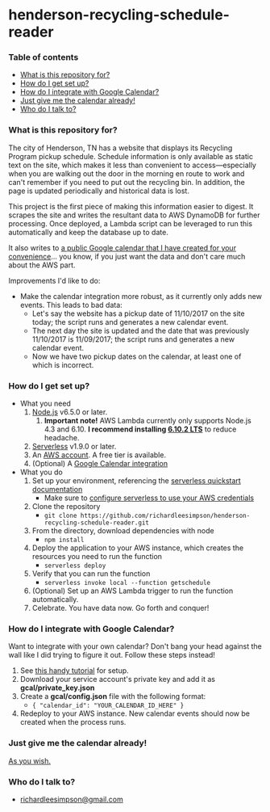 # henderson-recycling-schedule-reader #

### Table of contents ###
* [What is this repository for?](#what-is-this-repository-for)
* [How do I get set up?](#how-do-i-get-set-up)
* [How do I integrate with Google Calendar?](#how-do-i-integrate-with-google-calendar)
* [Just give me the calendar already!](#just-give-me-the-calendar-already)
* [Who do I talk to?](#who-do-i-talk-to)

### What is this repository for? ###

The city of Henderson, TN has a website that displays its Recycling Program pickup schedule. Schedule information is only available as static text on the site, which makes it less than convenient to access—especially when you are walking out the door in the morning en route to work and can't remember if you need to put out the recycling bin. In addition, the page is updated periodically and historical data is lost.

This project is the first piece of making this information easier to digest. It scrapes the site and writes the resultant data to AWS DynamoDB for further processing. Once deployed, a Lambda script can be leveraged to run this automatically and keep the database up to date.

It also writes to [a public Google calendar that I have created for your convenience](https://calendar.google.com/calendar?cid=OGRsNW5vYTJiMG1oM2hub3F1M3BiMWE4b2NAZ3JvdXAuY2FsZW5kYXIuZ29vZ2xlLmNvbQ)... you know, if you just want the data and don't care much about the AWS part.

Improvements I'd like to do:

* Make the calendar integration more robust, as it currently only adds new events. This leads to bad data:
	* Let's say the website has a pickup date of 11/10/2017 on the site today; the script runs and generates a new calendar event.
	* The next day the site is updated and the date that was previously 11/10/2017 is 11/09/2017; the script runs and generates a new calendar event.
	* Now we have two pickup dates on the calendar, at least one of which is incorrect.

### How do I get set up? ###

* What you need
    1. [Node.js](https://nodejs.org) v6.5.0 or later.
	    1. **Important note!** AWS Lambda currently only supports Node.js 4.3 and 6.10. **I recommend installing [6.10.2 LTS](https://nodejs.org/en/blog/release/v6.10.2/)** to reduce headache.
    2. [Serverless](https://www.serverless.com) v1.9.0 or later.
    3. An [AWS account](https://aws.amazon.com). A free tier is available.
    4. (Optional) A [Google Calendar integration](#how-do-i-integrate-with-google-calendar)
* What you do
    1. Set up your environment, referencing the [serverless quickstart documentation](https://serverless.com/framework/docs/providers/aws/guide/quick-start)
    	* Make sure to [configure serverless to use your AWS credentials](https://serverless.com/framework/docs/providers/aws/guide/credentials#using-aws-profiles)
    2. Clone the repository
	    * ``` git clone https://github.com/richardleesimpson/henderson-recycling-schedule-reader.git ```
    3. From the directory, download dependencies with node
	    * ``` npm install ```
    5. Deploy the application to your AWS instance, which creates the resources you need to run the function
	    * ``` serverless deploy ```
    6. Verify that you can run the function
	    * ``` serverless invoke local --function getschedule ```
	7. (Optional) Set up an AWS Lambda trigger to run the function automatically.
	8. Celebrate. You have data now. Go forth and conquer!

### How do I integrate with Google Calendar? ###

Want to integrate with your own calendar? Don't bang your head against the wall like I did trying to figure it out. Follow these steps instead!

1. See [this handy tutorial](https://neal.codes/blog/google-calendar-api-on-g-suite/)  for setup.
2. Download your service account's private key and add it as **gcal/private_key.json**
3. Create a **gcal/config.json** file with the following format:
	* ``` { "calendar_id": "YOUR_CALENDAR_ID_HERE" } ```
4. Redeploy to your AWS instance. New calendar events should now be created when the process runs.

### Just give me the calendar already! ###

[As you wish.](https://calendar.google.com/calendar?cid=OGRsNW5vYTJiMG1oM2hub3F1M3BiMWE4b2NAZ3JvdXAuY2FsZW5kYXIuZ29vZ2xlLmNvbQ)

### Who do I talk to? ###

* [richardleesimpson@gmail.com](mailto:richardleesimpson@gmail.com)

